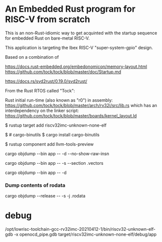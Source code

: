 # An Embedded Rust program for RISC-V from scratch

This is an non-Rust-idiomic way to get acquinted with the
startup sequence for embedded Rust on bare-metal RISC-V.

This application is targeting the Ibex RISC-V "super-system-gpio" design.

Based on a combination of

https://docs.rust-embedded.org/embedonomicon/memory-layout.html
https://github.com/tock/tock/blob/master/doc/Startup.md

https://docs.rs/svd2rust/0.19.0/svd2rust/

From the Rust RTOS called "Tock":

Rust initial run-time (also known as "r0") in assembly:
https://github.com/tock/tock/blob/master/arch/rv32i/src/lib.rs
which has an interdependency on the linker script:
https://github.com/tock/tock/blob/master/boards/kernel_layout.ld

$ rustup target add riscv32imc-unknown-none-elf

$ # cargo-binutils
$ cargo install cargo-binutils

$ rustup component add llvm-tools-preview

cargo objdump --bin app -- -d --no-show-raw-insn

cargo objdump --bin app -- -s --section .vectors

cargo objdump --bin app -- -d

### Dump contents of rodata

cargo objdump --release -- -s -j .rodata

# debug

/opt/lowrisc-toolchain-gcc-rv32imc-20210412-1/bin/riscv32-unknown-elf-gdb -x openocd_pipe.gdb target/riscv32imc-unknown-none-elf/debug/app